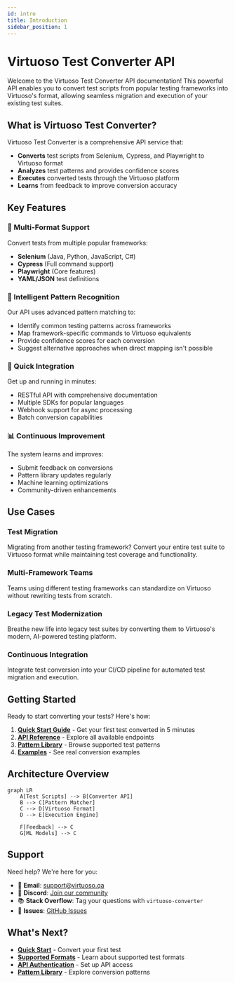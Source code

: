 ```yaml
---
id: intro
title: Introduction
sidebar_position: 1
---
```


# Virtuoso Test Converter API

Welcome to the Virtuoso Test Converter API documentation! This powerful API enables you to convert test scripts from popular testing frameworks into Virtuoso's format, allowing seamless migration and execution of your existing test suites.

## What is Virtuoso Test Converter?

Virtuoso Test Converter is a comprehensive API service that:

- **Converts** test scripts from Selenium, Cypress, and Playwright to Virtuoso format
- **Analyzes** test patterns and provides confidence scores
- **Executes** converted tests through the Virtuoso platform
- **Learns** from feedback to improve conversion accuracy

## Key Features

### 🔄 Multi-Format Support

Convert tests from multiple popular frameworks:

- **Selenium** (Java, Python, JavaScript, C#)
- **Cypress** (Full command support)
- **Playwright** (Core features)
- **YAML/JSON** test definitions

### 🎯 Intelligent Pattern Recognition

Our API uses advanced pattern matching to:

- Identify common testing patterns across frameworks
- Map framework-specific commands to Virtuoso equivalents
- Provide confidence scores for each conversion
- Suggest alternative approaches when direct mapping isn't possible

### 🚀 Quick Integration

Get up and running in minutes:

- RESTful API with comprehensive documentation
- Multiple SDKs for popular languages
- Webhook support for async processing
- Batch conversion capabilities

### 📊 Continuous Improvement

The system learns and improves:

- Submit feedback on conversions
- Pattern library updates regularly
- Machine learning optimizations
- Community-driven enhancements

## Use Cases

### Test Migration

Migrating from another testing framework? Convert your entire test suite to Virtuoso format while maintaining test coverage and functionality.

### Multi-Framework Teams

Teams using different testing frameworks can standardize on Virtuoso without rewriting tests from scratch.

### Legacy Test Modernization

Breathe new life into legacy test suites by converting them to Virtuoso's modern, AI-powered testing platform.

### Continuous Integration

Integrate test conversion into your CI/CD pipeline for automated test migration and execution.

## Getting Started

Ready to start converting your tests? Here's how:

1. **[Quick Start Guide](./quick-start)** - Get your first test converted in 5 minutes
2. **[API Reference](../api/overview)** - Explore all available endpoints
3. **[Pattern Library](./patterns)** - Browse supported test patterns
4. **[Examples](./developer-guide/conversion-examples)** - See real conversion examples

## Architecture Overview

```mermaid
graph LR
    A[Test Scripts] --> B[Converter API]
    B --> C[Pattern Matcher]
    C --> D[Virtuoso Format]
    D --> E[Execution Engine]

    F[Feedback] --> C
    G[ML Models] --> C
```

## Support

Need help? We're here for you:

- 📧 **Email**: support@virtuoso.qa
- 💬 **Discord**: [Join our community](https://discord.gg/virtuoso)
- 📚 **Stack Overflow**: Tag your questions with `virtuoso-converter`
- 🐛 **Issues**: [GitHub Issues](https://github.com/virtuoso/virtuoso-generator/issues)

## What's Next?

- **[Quick Start](./quick-start)** - Convert your first test
- **[Supported Formats](./developer-guide/supported-formats)** - Learn about supported test formats
- **[API Authentication](../api/authentication)** - Set up API access
- **[Pattern Library](./patterns)** - Explore conversion patterns
